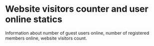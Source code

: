 # Website visitors counter and user online statics 

Information about number of guest users online, number of registered members online, website visitors count.
